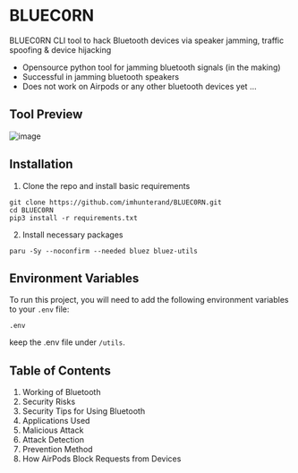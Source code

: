 # BLUEC0RN
BLUEC0RN CLI tool to hack Bluetooth devices via speaker jamming, traffic spoofing &amp; device hijacking
- Opensource python tool for jamming bluetooth signals (in the making)
- Successful in jamming bluetooth speakers
- Does not work on Airpods or any other bluetooth devices yet ...

## Tool Preview
![image](https://github.com/imhunterand/BLUEC0RN/assets/109766416/63248b4e-cd6f-4d4f-9ecf-975a5f6b92db)


## Installation

1. Clone the repo and install basic requirements
```
git clone https://github.com/imhunterand/BLUEC0RN.git
cd BLUEC0RN
pip3 install -r requirements.txt
```
2. Install necessary packages
```
paru -Sy --noconfirm --needed bluez bluez-utils
```
## Environment Variables

To run this project, you will need to add the following environment variables to your `.env` file:

```plaintext
.env 
```
keep the .env file under `/utils`.

## Table of Contents
1. Working of Bluetooth
2. Security Risks
3. Security Tips for Using Bluetooth
4. Applications Used
5. Malicious Attack
6. Attack Detection
7. Prevention Method
8. How AirPods Block Requests from Devices

